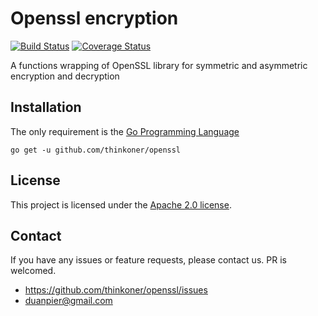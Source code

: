 # Openssl encryption

[![Build Status](https://www.travis-ci.org/thinkoner/openssl.svg?branch=master)](https://www.travis-ci.org/thinkoner/openssl)
[![Coverage Status](https://coveralls.io/repos/github/thinkoner/openssl/badge.svg?branch=master)](https://coveralls.io/github/thinkoner/openssl?branch=master)

A functions wrapping of OpenSSL library for symmetric and asymmetric encryption and decryption

## Installation

The only requirement is the [Go Programming Language](https://golang.org/dl/)

```
go get -u github.com/thinkoner/openssl
```

## License

This project is licensed under the [Apache 2.0 license](LICENSE).

## Contact

If you have any issues or feature requests, please contact us. PR is welcomed.
- https://github.com/thinkoner/openssl/issues
- duanpier@gmail.com
